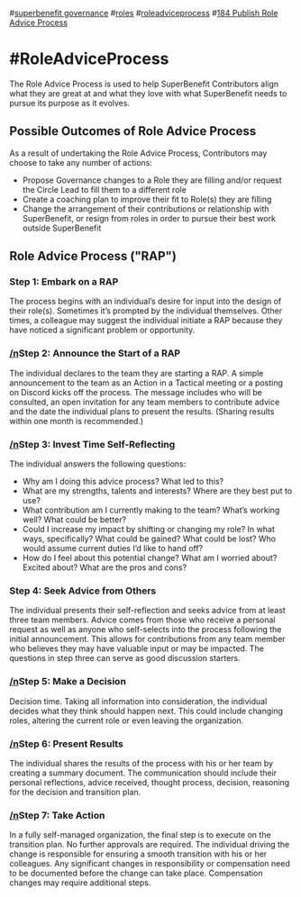 #[superbenefit governance](/notes/archive/clarity/Tags/superbenefit%20governance.md) #[roles](/tags/roles.md) #[roleadviceprocess](/notes/archive/clarity/Tags/roleadviceprocess.md) #[184 Publish Role Advice Process](184%20Publish%20Role%20Advice%20Process) 

# #RoleAdviceProcess 




The Role Advice Process is used to help SuperBenefit Contributors align what they are great at and what they love with what SuperBenefit needs to pursue its purpose as it evolves.
## Possible Outcomes of Role Advice Process
As a result of undertaking the Role Advice Process, Contributors may choose to take any number of actions:
- Propose Governance changes to a Role they are filling and/or request the Circle Lead to fill them to a different role
- Create a coaching plan to improve their fit to Role(s) they are filling
- Change the arrangement of their contributions or relationship with SuperBenefit, or resign from roles in order to pursue their best work outside SuperBenefit

## Role Advice Process ("RAP")
### Step 1: Embark on a RAP 
The process begins with an individual’s desire for input into the design of their role(s). Sometimes it’s prompted by the individual themselves. Other times, a colleague may suggest the individual initiate a RAP because they have noticed a significant problem or opportunity.
### [/n](https://sites.google.com/themoment.is/employee-handbook/structures-that-help-us/role-advice-process-rap?authuser=0#h.rr2tsdt9ggfg)Step 2: Announce the Start of a RAP
The individual declares to the team they are starting a RAP. A simple announcement to the team as an Action in a Tactical meeting or a posting on Discord kicks off the process. The message includes who will be consulted, an open invitation for any team members to contribute advice and the date the individual plans to present the results. (Sharing results within one month is recommended.)
### [/n](https://sites.google.com/themoment.is/employee-handbook/structures-that-help-us/role-advice-process-rap?authuser=0#h.ocvve9nd1rmz)Step 3: Invest Time Self-Reflecting
The individual answers the following questions:
- Why am I doing this advice process? What led to this?
- What are my strengths, talents and interests? Where are they best put to use?
- What contribution am I currently making to the team? What’s working well? What could be better?
- Could I increase my impact by shifting or changing my role? In what ways, specifically? What could be gained? What could be lost? Who would assume current duties I’d like to hand off?
- How do I feel about this potential change? What am I worried about? Excited about? What are the pros and cons?

### Step 4: Seek Advice from Others
The individual presents their self-reflection and seeks advice from at least three team members. Advice comes from those who receive a personal request as well as anyone who self-selects into the process following the initial announcement. This allows for contributions from any team member who believes they may have valuable input or may be impacted. The questions in step three can serve as good discussion starters.
### [/n](https://sites.google.com/themoment.is/employee-handbook/structures-that-help-us/role-advice-process-rap?authuser=0#h.q2xqi4tw02t6)Step 5: Make a Decision
Decision time. Taking all information into consideration, the individual decides what they think should happen next. This could include changing roles, altering the current role or even leaving the organization.
### [/n](https://sites.google.com/themoment.is/employee-handbook/structures-that-help-us/role-advice-process-rap?authuser=0#h.c5dqanx503me)Step 6: Present Results
The individual shares the results of the process with his or her team by creating a summary document. The communication should include their personal reflections, advice received, thought process, decision, reasoning for the decision and transition plan.
### [/n](https://sites.google.com/themoment.is/employee-handbook/structures-that-help-us/role-advice-process-rap?authuser=0#h.1hl8s7xgoidm)Step 7: Take Action
In a fully self-managed organization, the final step is to execute on the transition plan. No further approvals are required. The individual driving the change is responsible for ensuring a smooth transition with his or her colleagues. Any significant changes in responsibility or compensation need to be documented before the change can take place. Compensation changes may require additional steps.

